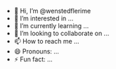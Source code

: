 - 👋 Hi, I’m @wenstedflerime
- 👀 I’m interested in ...
- 🌱 I’m currently learning ...
- 💞️ I’m looking to collaborate on ...
- 📫 How to reach me ...
- 😄 Pronouns: ...
- ⚡ Fun fact: ...

<!---
wenstedflerime/wenstedflerime is a ✨ special ✨ repository because its `README.md` (this file) appears on your GitHub profile.
You can click the Preview link to take a look at your changes.
--->
